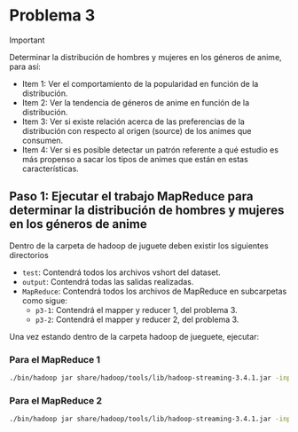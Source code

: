 # Problema 3

> [!IMPORTANT]
> Determinar la distribución de hombres y mujeres en los géneros de anime, para así:
> * Item 1: Ver el comportamiento de la popularidad en función de la distribución.
> * Item 2: Ver la tendencia de géneros de anime en función de la distribución.
> * Item 3: Ver si existe relación acerca de las preferencias de la distribución con respecto al origen (source) de los animes que consumen.
> * Item 4: Ver si es posible detectar un patrón referente a qué estudio es más propenso a sacar los tipos de animes que están en estas características.

## Paso 1: Ejecutar el trabajo MapReduce para determinar la distribución de hombres y mujeres en los géneros de anime

Dentro de la carpeta de hadoop de juguete deben existir los siguientes directorios
- `test`: Contendrá todos los archivos vshort del dataset.
- `output`: Contendrá todas las salidas realizadas.
- `MapReduce`: Contendrá todos los archivos de MapReduce en subcarpetas como sigue:
    - `p3-1`: Contendrá el mapper y reducer 1, del problema 3.
    - `p3-2`: Contendrá el mapper y reducer 2, del problema 3.

Una vez estando dentro de la carpeta hadoop de jueguete, ejecutar:

### Para el MapReduce 1

```bash
./bin/hadoop jar share/hadoop/tools/lib/hadoop-streaming-3.4.1.jar -input test/vshort-final_animedataset.csv -output output/output_p3_step1 -mapper "python3 mapper.py" -reducer "python3 reducer.py" -file MapReduce/p3-1/mapper.py -file MapReduce/p3-1/reducer.py
```
### Para el MapReduce 2

```bash
./bin/hadoop jar share/hadoop/tools/lib/hadoop-streaming-3.4.1.jar -input test/vshort-final_animedataset.csv -output output/output_p3_step2 -mapper "python3 mapper.py" -reducer "python3 reducer.py" -file MapReduce/p3-2/mapper.py -file MapReduce/p3-2/reducer.py
```